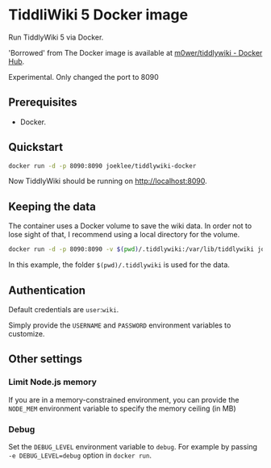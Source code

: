 # TiddliWiki 5 Docker image

Run TiddlyWiki 5 via Docker.

'Borrowed' from 
The Docker image is available at [m0wer/tiddlywiki - Docker
Hub](https://hub.docker.com/r/m0wer/tiddlywiki).

Experimental. Only changed the port to 8090

## Prerequisites

* Docker.

## Quickstart

```bash
docker run -d -p 8090:8090 joeklee/tiddlywiki-docker
```

Now TiddlyWiki should be running on
[http://localhost:8090](http://localhost:8090).

## Keeping the data

The container uses a Docker volume to save the wiki data. In order not
to lose sight of that, I recommend using a local directory for the volume.

```bash
docker run -d -p 8090:8090 -v $(pwd)/.tiddlywiki:/var/lib/tiddlywiki joeklee/tiddlywiki-docker
```

In this example, the folder `$(pwd)/.tiddlywiki` is used for the data.

## Authentication

Default credentials are `user`:`wiki`.

Simply provide the `USERNAME` and `PASSWORD` environment variables to
customize.

## Other settings

### Limit Node.js memory

If you are in a memory-constrained environment, you can provide the
`NODE_MEM` environment variable to specify the memory ceiling (in MB)

### Debug

Set the `DEBUG_LEVEL` environment variable to `debug`. For example by passing
`-e DEBUG_LEVEL=debug` option in `docker run`.
